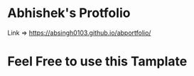 
# Abhishek's Protfolio
Link => https://absingh0103.github.io/abportfolio/
# Feel Free to use this Tamplate  
